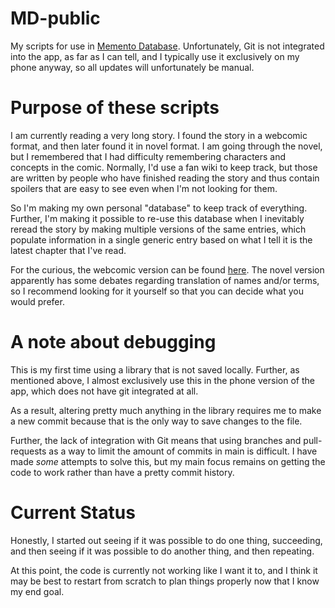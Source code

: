 # MD-public

My scripts for use in [Memento Database](https://mementodatabase.com/). Unfortunately, Git is not integrated into the app, as far as I can tell, and I typically use it exclusively on my phone anyway, so all updates will unfortunately be manual.

# Purpose of these scripts

I am currently reading a very long story. I found the story in a webcomic format, and then later found it in novel format. I am going through the novel, but I remembered that I had difficulty remembering characters and concepts in the comic. Normally, I'd use a fan wiki to keep track, but those are written by people who have finished reading the story and thus contain spoilers that are easy to see even when I'm not looking for them.

So I'm making my own personal "database" to keep track of everything. Further, I'm making it possible to re-use this database when I inevitably reread the story by making multiple versions of the same entries, which populate information in a single generic entry based on what I tell it is the latest chapter that I've read.

For the curious, the webcomic version can be found [here](https://www.webtoons.com/en/action/omniscient-reader/episode-0-prologue/viewer?title_no=2154&episode_no=1). The novel version apparently has some debates regarding translation of names and/or terms, so I recommend looking for it yourself so that you can decide what you would prefer.

# A note about debugging

This is my first time using a library that is not saved locally. Further, as mentioned above, I almost exclusively use this in the phone version of the app, which does not have git integrated at all.

As a result, altering pretty much anything in the library requires me to make a new commit because that is the only way to save changes to the file.

Further, the lack of integration with Git means that using branches and pull-requests as a way to limit the amount of commits in main is difficult. I have made *some* attempts to solve this, but my main focus remains on getting the code to work rather than have a pretty commit history.

# Current Status

Honestly, I started out seeing if it was possible to do one thing, succeeding, and then seeing if it was possible to do another thing, and then repeating.

At this point, the code is currently not working like I want it to, and I think it may be best to restart from scratch to plan things properly now that I know my end goal.
